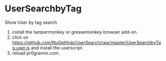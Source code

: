 # UserSearchbyTag
Show User by tag search

1. install the tampermonkey or greasemonkey browser add-on.
2. click on https://github.com/NuGetHub/UserSearch/raw/master/UserSearchbyTag.user.js and install the userscript.
3. reload pr0gramm.com.
